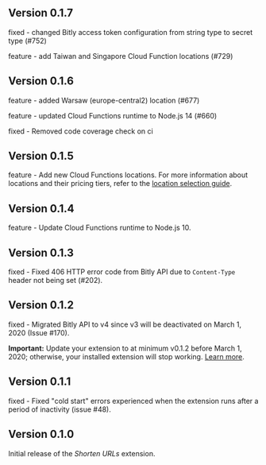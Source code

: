 ## Version 0.1.7

fixed - changed Bitly access token configuration from string type to secret type (#752)

feature - add Taiwan and Singapore Cloud Function locations (#729)

## Version 0.1.6

feature - added Warsaw (europe-central2) location (#677)

feature - updated Cloud Functions runtime to Node.js 14 (#660)

fixed - Removed code coverage check on ci

## Version 0.1.5

feature - Add new Cloud Functions locations. For more information about locations and their pricing tiers, refer to the [location selection guide](https://firebase.google.com/docs/functions/locations).

## Version 0.1.4

feature - Update Cloud Functions runtime to Node.js 10.

## Version 0.1.3

fixed - Fixed 406 HTTP error code from Bitly API due to `Content-Type` header not being set (#202).

## Version 0.1.2

fixed - Migrated Bitly API to v4 since v3 will be deactivated on March 1, 2020 (Issue #170).

**Important:** Update your extension to at minimum v0.1.2 before March 1, 2020; otherwise, your installed extension will stop working. [Learn more](https://dev.bitly.com/deprecated.html).

## Version 0.1.1

fixed - Fixed "cold start" errors experienced when the extension runs after a period of inactivity (issue #48).

## Version 0.1.0

Initial release of the _Shorten URLs_ extension.
